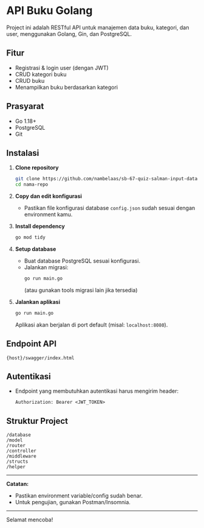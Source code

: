 # API Buku Golang

Project ini adalah RESTful API untuk manajemen data buku, kategori, dan user, menggunakan Golang, Gin, dan PostgreSQL.

## Fitur

- Registrasi & login user (dengan JWT)
- CRUD kategori buku
- CRUD buku
- Menampilkan buku berdasarkan kategori

## Prasyarat

- Go 1.18+
- PostgreSQL
- Git

## Instalasi

1. **Clone repository**
   ```sh
   git clone https://github.com/nambelaas/sb-67-quiz-salman-input-data-buku.git
   cd nama-repo
   ```

2. **Copy dan edit konfigurasi**
   - Pastikan file konfigurasi database `config.json` sudah sesuai dengan environment kamu.

3. **Install dependency**
   ```sh
   go mod tidy
   ```

4. **Setup database**
   - Buat database PostgreSQL sesuai konfigurasi.
   - Jalankan migrasi:
     ```sh
     go run main.go
     ```
     (atau gunakan tools migrasi lain jika tersedia)

5. **Jalankan aplikasi**
   ```sh
   go run main.go
   ```
   Aplikasi akan berjalan di port default (misal: `localhost:8080`).

## Endpoint API
`{host}/swagger/index.html`

## Autentikasi

- Endpoint yang membutuhkan autentikasi harus mengirim header:
  ```
  Authorization: Bearer <JWT_TOKEN>
  ```

## Struktur Project

```
/database
/model
/router
/controller
/middleware
/structs
/helper
```



---

**Catatan:**  
- Pastikan environment variable/config sudah benar.
- Untuk pengujian, gunakan Postman/Insomnia.

---

Selamat mencoba!